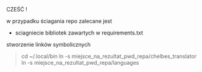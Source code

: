 CZEŚĆ !

w przypadku ściagania repo zalecane jest
- sciagniecie bibliotek zawartych w requirements.txt

stworzenie linków symbolicznych
> cd ~/.local/bin
> ln -s miejsce_na_rezultat_pwd_repa/chelbes_translator
> ln -s miejsce_na_rezultat_pwd_repa/languages

